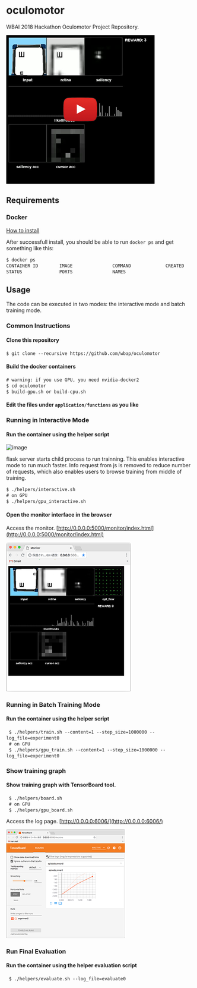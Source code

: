 # oculomotor
WBAI 2018 Hackathon Oculomotor Project Repository.

[![preview](./doc/images/preview0.png)](https://youtu.be/WH7AUJzk70o)

## Requirements
### Docker
[How to install](https://docs.docker.com/install/)

After successfull install, you should be able to run `docker ps` and get something like this:

```
$ docker ps
CONTAINER ID        IMAGE               COMMAND             CREATED             STATUS              PORTS               NAMES
```

## Usage
The code can be executed in two modes: the interactive mode and batch training mode.

### Common Instructions
#### Clone this repository
```
$ git clone --recursive https://github.com/wbap/oculomotor
```

#### Build the docker containers
```
# warning: if you use GPU, you need nvidia-docker2
$ cd oculomotor
$ build-gpu.sh or build-cpu.sh
```

#### Edit the files under `application/functions` as you like

### Running in Interactive Mode
#### Run the container using the helper script
![image](https://user-images.githubusercontent.com/5235131/46580950-f83e2800-ca69-11e8-8f4b-d6456428585f.png)

flask server starts child process to run trainning. This enables interactive mode to run much faster.
Info request from js is removed to reduce number of requests, which also enables users to browse training from middle of training.
```
$ ./helpers/interactive.sh
# on GPU
$ ./helpers/gpu_interactive.sh
```

#### Open the monitor interface in the browser
Access the monitor. [http://0.0.0.0:5000/monitor/index.html](http://0.0.0.0:5000/monitor/index.html)

![screenshot](./doc/images/screenshot0.png)


### Running in Batch Training Mode

#### Run the container using the helper script
```
 $ ./helpers/train.sh --content=1 --step_size=1000000 --log_file=experiment0
 # on GPU
 $ ./helpers/gpu_train.sh --content=1 --step_size=1000000 --log_file=experiment0
```

### Show training graph

#### Show training graph with TensorBoard tool.
```
 $ ./helpers/board.sh
 # on GPU
 $ ./helpers/gpu_board.sh
```
Access the log page. [http://0.0.0.0:6006/](http://0.0.0.0:6006/)

![tensorboard](./doc/images/tensorboard0.png)


### Run Final Evaluation

#### Run the container using the helper evaluation script
```
 $ ./helpers/evaluate.sh --log_file=evaluate0
```
